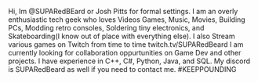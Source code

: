 Hi, Im @SUPARedBEard or Josh Pitts for formal settings.
I am an overly enthusiastic tech geek who loves Videos Games,
Music, Movies, Building PCs, Modding retro consoles, Soldering tiny electronics,
and Skateboarding(I know out of place with everything else). 
I also Stream various games on Twitch from time to time twitch.tv/SUPARedBeard
I am currently looking for collaboration oppurtunities on Game Dev 
and other projects. I have experience in C++, C#, Python, Java, and SQL.
My discord is SUPARedBeard as well if you need to contact me.
#KEEPPOUNDING
